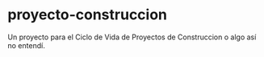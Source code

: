 # proyecto-construccion
Un proyecto para el Ciclo de Vida de Proyectos de Construccion o algo así no entendí.
